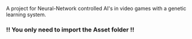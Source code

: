 A project for Neural-Network controlled AI's in video games with a genetic learning system.


###  !! You only need to import the Asset folder !!
